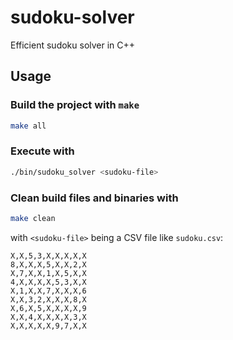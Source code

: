# sudoku-solver
Efficient sudoku solver in C++

## Usage
### Build the project with `make`
```bash
make all
```

### Execute with
```bash
./bin/sudoku_solver <sudoku-file>
```

### Clean build files and binaries with
```bash
make clean
```

with `<sudoku-file>` being a CSV file like `sudoku.csv`:
```
X,X,5,3,X,X,X,X,X
8,X,X,X,5,X,X,2,X
X,7,X,X,1,X,5,X,X
4,X,X,X,X,5,3,X,X
X,1,X,X,7,X,X,X,6
X,X,3,2,X,X,X,8,X
X,6,X,5,X,X,X,X,9
X,X,4,X,X,X,X,3,X
X,X,X,X,X,9,7,X,X
```